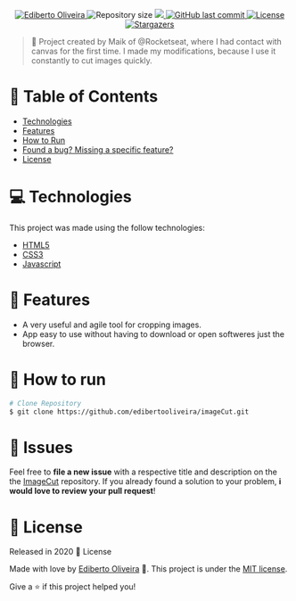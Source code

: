 <p align="center">	
<a href="https://www.linkedin.com/in/ediberto-b-oliveira-872926178/">
  <img alt="Ediberto Oliveira" src="https://img.shields.io/badge/Author-Ediberto%20Oliveira-red" />
  </a>
  <img alt="Repository size" src="https://img.shields.io/github/repo-size/edibertooliveira/imageCut?color=red">

  <a aria-label="Completed" href="https://edibertooliveira.github.io/imageCut">
    <img src="https://img.shields.io/badge/Project-UimageCut-red"></img>
  </a>
  <a href="https://github.com/edibertooliveira/imageCut/commits/master">
    <img alt="GitHub last commit" src="https://img.shields.io/github/last-commit/edibertooliveira/imageCut?color=red">
  </a> 

  <a href="https://github.com/edibertooliveira/imageCut/master/LICENSE">
    <img alt="License" src="https://img.shields.io/badge/license-MIT-red">
  </a>
  
   <a href="https://github.com/edibertooliveira/imageCut/stargazers">
    <img alt="Stargazers" src="https://img.shields.io/github/stars/edibertooliveira/imageCut?color=red">
  </a>
</p>

> :rocket: Project created by Maik of @Rocketseat, where I had contact with canvas for the first time. I made my modifications, because I use it constantly to cut images quickly.

# :pushpin: Table of Contents

* [Technologies](#computer-technologies)
* [Features](#rocket-features)
* [How to Run](#construction_worker-how-to-run)
* [Found a bug? Missing a specific feature?](#bug-issues)
* [License](#closed_book-license)

# :computer: Technologies
This project was made using the follow technologies:
<ul>
  <li><a href="https://developer.mozilla.org/">HTML5</a></li>
  <li><a href="https://css-tricks.com/">CSS3</a></li>
  <li><a href="https://www.javascript.com/">Javascript</a></li>
</ul>

# :rocket: Features

* A very useful and agile tool for cropping images.
* App easy to use without having to download or open softweres just the browser.

# :construction_worker: How to run
```bash
# Clone Repository
$ git clone https://github.com/edibertooliveira/imageCut.git
```

# :bug: Issues
Feel free to **file a new issue** with a respective title and description on the the [ImageCut](https://github.com/edibertooliveira/imageCut/issues) repository. If you already found a solution to your problem, **i would love to review your pull request**!

# :closed_book: License
Released in 2020 :closed_book: License

Made with love by [Ediberto Oliveira](https://github.com/edibertooliveira/) 🚀.
This project is under the [MIT license](https://github.com/edibertooliveira/imageCut/master/LICENSE).

Give a ⭐️ if this project helped you!
